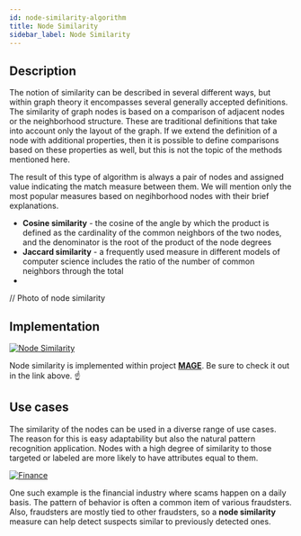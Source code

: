 ```yaml
---
id: node-similarity-algorithm
title: Node Similarity
sidebar_label: Node Similarity
---
```


## Description

The notion of similarity can be described in several different ways, but within graph theory it encompasses several generally accepted definitions. The similarity of graph nodes is based on a comparison of adjacent nodes or the neighborhood structure. These are traditional definitions that take into account only the layout of the graph. If we extend the definition of a node with additional properties, then it is possible to define comparisons based on these properties as well, but this is not the topic of the methods mentioned here.

The result of this type of algorithm is always a pair of nodes and assigned value indicating the match measure between them. We will mention only the most popular measures based on negihborhood nodes with their brief explanations.

- **Cosine similarity** - the cosine of the angle by which the product is defined as the cardinality of the common neighbors of the two nodes, and the denominator is the root of the product of the node degrees
- **Jaccard similarity** - a frequently used measure in different models of computer science includes the ratio of the number of common neighbors through the total
-
// Photo of node similarity

## Implementation

[![Node Similarity](https://img.shields.io/badge/Node_Similarity-Documentation-FCC624?style=for-the-badge&logo=python&logoColor=white)](/mage/query-modules/python/node-similarity)

Node similarity is implemented within project [**MAGE**](https://github.com/memgraph/mage). Be sure to check it out in the link above. :point_up:


## Use cases

The similarity of the nodes can be used in a diverse range of use cases. The reason for this is easy adaptability but also the natural pattern recognition application. Nodes with a high degree of similarity to those targeted or labeled are more likely to have attributes equal to them.

[![Finance](https://img.shields.io/badge/Finance-Application-8A477F?style=for-the-badge)](/mage/query-modules/python/node-similarity)

One such example is the financial industry where scams happen on a daily basis. The pattern of behavior is often a common item of various fraudsters. Also, fraudsters are mostly tied to other fraudsters, so a **node similarity** measure can help detect suspects similar to previously detected ones.
